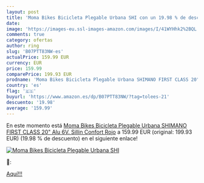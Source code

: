 ```yaml
---
layout: post
title: 'Moma Bikes Bicicleta Plegable Urbana SHI con un 19.98 % de descuento'
date: 
image: 'https://images-eu.ssl-images-amazon.com/images/I/41WYHhk2%2BQL._SL200_.jpg'
comments: true
category: ofertas
author: ring
slug: 'B07PTT83NW-es'
actualPrice: 159.99 EUR
currency: EUR
price: 159.99
comparePrice: 199.93 EUR
prodname: 'Moma Bikes Bicicleta Plegable Urbana SHIMANO FIRST CLASS 20" Alu  6V. Sillin Confort  Rojo'
country: 'es'
flag: '🇪🇸'
buyurl: 'https://www.amazon.es/dp/B07PTT83NW/?tag=tolees-21'
descuento: '19.98'
average: '159.99'
---
```


En este momento está [Moma Bikes Bicicleta Plegable Urbana SHIMANO FIRST CLASS 20" Alu  6V. Sillin Confort  Rojo](https://www.amazon.es/dp/B07PTT83NW/?tag=tolees-21) a 159.99 EUR (original: 199.93 EUR) (19.98 %  de descuento) en el siguiente enlace!

[![Moma Bikes Bicicleta Plegable Urbana SHI](https://images-eu.ssl-images-amazon.com/images/I/41WYHhk2%2BQL._SL200_.jpg)](https://www.amazon.es/dp/B07PTT83NW/?tag=tolees-21)

🔎:


[Aquí!!!](https://www.amazon.es/dp/B07PTT83NW/?tag=tolees-21)
